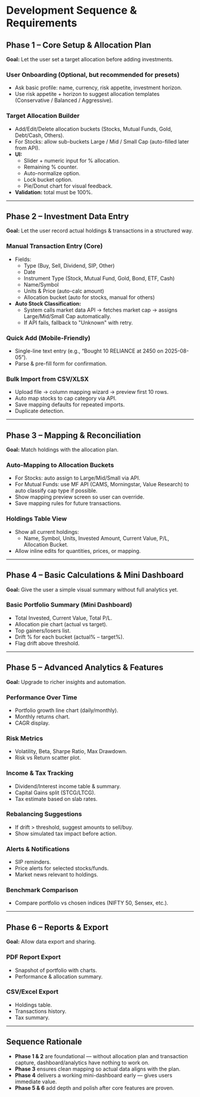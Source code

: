 # Development Sequence & Requirements

## Phase 1 – Core Setup & Allocation Plan
**Goal:** Let the user set a target allocation before adding investments.

### User Onboarding (Optional, but recommended for presets)
- Ask basic profile: name, currency, risk appetite, investment horizon.
- Use risk appetite + horizon to suggest allocation templates (Conservative / Balanced / Aggressive).

### Target Allocation Builder
- Add/Edit/Delete allocation buckets (Stocks, Mutual Funds, Gold, Debt/Cash, Others).
- For Stocks: allow sub-buckets Large / Mid / Small Cap (auto-filled later from API).
- **UI:**
  - Slider + numeric input for % allocation.
  - Remaining % counter.
  - Auto-normalize option.
  - Lock bucket option.
  - Pie/Donut chart for visual feedback.
- **Validation:** total must be 100%.

---

## Phase 2 – Investment Data Entry
**Goal:** Let the user record actual holdings & transactions in a structured way.

### Manual Transaction Entry (Core)
- Fields:
  - Type (Buy, Sell, Dividend, SIP, Other)
  - Date
  - Instrument Type (Stock, Mutual Fund, Gold, Bond, ETF, Cash)
  - Name/Symbol
  - Units & Price (auto-calc amount)
  - Allocation bucket (auto for stocks, manual for others)
- **Auto Stock Classification:**
  - System calls market data API → fetches market cap → assigns Large/Mid/Small Cap automatically.
  - If API fails, fallback to "Unknown" with retry.

### Quick Add (Mobile-Friendly)
- Single-line text entry (e.g., “Bought 10 RELIANCE at 2450 on 2025-08-05”).
- Parse & pre-fill form for confirmation.

### Bulk Import from CSV/XLSX
- Upload file → column mapping wizard → preview first 10 rows.
- Auto map stocks to cap category via API.
- Save mapping defaults for repeated imports.
- Duplicate detection.

---

## Phase 3 – Mapping & Reconciliation
**Goal:** Match holdings with the allocation plan.

### Auto-Mapping to Allocation Buckets
- For Stocks: auto assign to Large/Mid/Small via API.
- For Mutual Funds: use MF API (CAMS, Morningstar, Value Research) to auto classify cap type if possible.
- Show mapping preview screen so user can override.
- Save mapping rules for future transactions.

### Holdings Table View
- Show all current holdings:
  - Name, Symbol, Units, Invested Amount, Current Value, P/L, Allocation Bucket.
- Allow inline edits for quantities, prices, or mapping.

---

## Phase 4 – Basic Calculations & Mini Dashboard
**Goal:** Give the user a simple visual summary without full analytics yet.

### Basic Portfolio Summary (Mini Dashboard)
- Total Invested, Current Value, Total P/L.
- Allocation pie chart (actual vs target).
- Top gainers/losers list.
- Drift % for each bucket (actual% – target%).
- Flag drift above threshold.

---

## Phase 5 – Advanced Analytics & Features
**Goal:** Upgrade to richer insights and automation.

### Performance Over Time
- Portfolio growth line chart (daily/monthly).
- Monthly returns chart.
- CAGR display.

### Risk Metrics
- Volatility, Beta, Sharpe Ratio, Max Drawdown.
- Risk vs Return scatter plot.

### Income & Tax Tracking
- Dividend/Interest income table & summary.
- Capital Gains split (STCG/LTCG).
- Tax estimate based on slab rates.

### Rebalancing Suggestions
- If drift > threshold, suggest amounts to sell/buy.
- Show simulated tax impact before action.

### Alerts & Notifications
- SIP reminders.
- Price alerts for selected stocks/funds.
- Market news relevant to holdings.

### Benchmark Comparison
- Compare portfolio vs chosen indices (NIFTY 50, Sensex, etc.).

---

## Phase 6 – Reports & Export
**Goal:** Allow data export and sharing.

### PDF Report Export
- Snapshot of portfolio with charts.
- Performance & allocation summary.

### CSV/Excel Export
- Holdings table.
- Transactions history.
- Tax summary.

---

## Sequence Rationale
- **Phase 1 & 2** are foundational — without allocation plan and transaction capture, dashboard/analytics have nothing to work on.
- **Phase 3** ensures clean mapping so actual data aligns with the plan.
- **Phase 4** delivers a working mini-dashboard early — gives users immediate value.
- **Phase 5 & 6** add depth and polish after core features are proven.